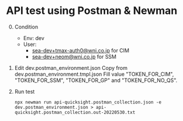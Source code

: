 # API test using Postman & Newman

0. Condition
    - Env: dev
    - User:
        - sea-dev+tmax-auth0@wni.co.jp for CIM
        - sea-dev+neom@wni.co.jp for SSM

1. Edit dev.postman_environment.json
    Copy from dev.postman_environment.tmpl.json
    Fill value "TOKEN_FOR_CIM", "TOKEN_FOR_SSM", "TOKEN_FOR_GP" and "TOKEN_FOR_NO_QS".

2. Run test
    ```
    npx newman run api-quicksight.postman_collection.json -e dev.postman_environment.json > api-quicksight.postman_collection.out-20220530.txt
    ```
